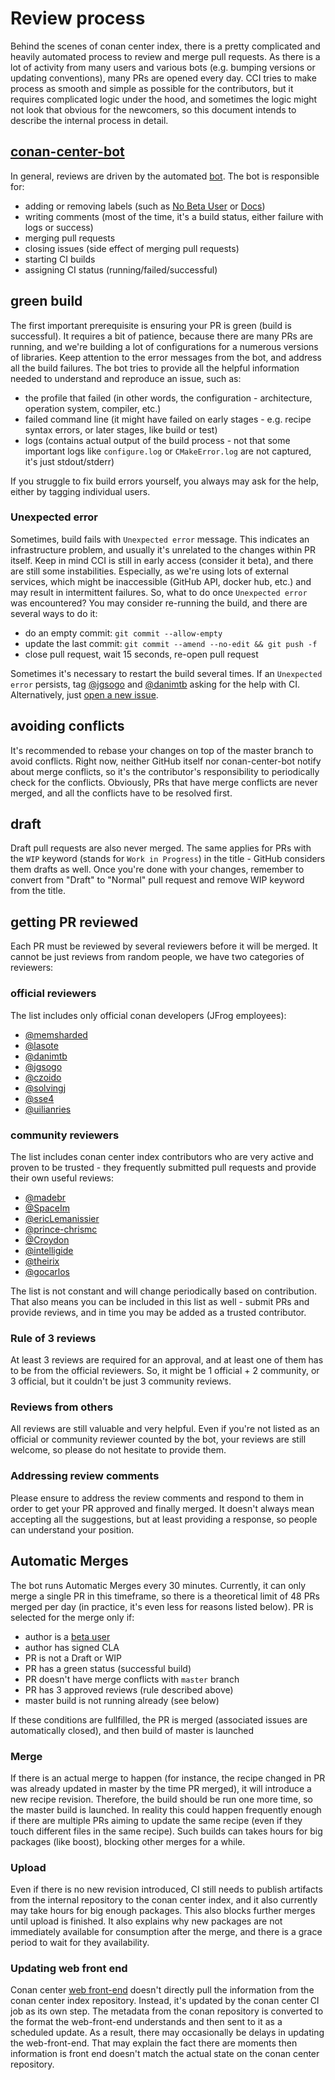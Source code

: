 # Review process

Behind the scenes of conan center index, there is a pretty complicated and heavily automated process to review and merge pull requests.
As there is a lot of activity from many users and various bots (e.g. bumping versions or updating conventions), many PRs are opened every day.
CCI tries to make process as smooth and simple as possible for the contributors, 
but it requires complicated logic under the hood, and sometimes the logic might not look that obvious for the newcomers, 
so this document intends to describe the internal process in detail.

## [conan-center-bot](https://github.com/conan-center-bot)

In general, reviews are driven by the automated [bot](https://github.com/conan-center-bot). The bot is responsible for:

- adding or removing labels (such as [No Beta User](https://github.com/conan-io/conan-center-index/pulls?q=is%3Apr+is%3Aopen+label%3A%22No+Beta+user%22) or [Docs](https://github.com/conan-io/conan-center-index/pulls?q=is%3Apr+is%3Aopen+label%3ADocs))
- writing comments (most of the time, it's a build status, either failure with logs or success)
- merging pull requests
- closing issues (side effect of merging pull requests)
- starting CI builds
- assigning CI status (running/failed/successful)

## green build

The first important prerequisite is ensuring your PR is green (build is successful).
It requires a bit of patience, because there are many PRs are running, and we're building a lot of configurations for a numerous versions of libraries.
Keep attention to the error messages from the bot, and address all the build failures.
The bot tries to provide all the helpful information needed to understand and reproduce an issue, such as:

- the profile that failed (in other words, the configuration - architecture, operation system, compiler, etc.)
- failed command line (it might have failed on early stages - e.g. recipe syntax errors, or later stages, like build or test)
- logs (contains actual output of the build process - not that some important logs like `configure.log` or `CMakeError.log` are not captured, it's just stdout/stderr)

If you struggle to fix build errors yourself, you always may ask for the help, either by tagging individual users.

### Unexpected error

Sometimes, build fails with `Unexpected error` message. This indicates an infrastructure problem, and usually it's unrelated to the changes within PR itself.
Keep in mind CCI is still in early access (consider it beta), and there are still some instabilities. Especially, as we're using lots of external services,
which might be inaccessible (GitHub API, docker hub, etc.) and may result in intermittent failures.
So, what to do once `Unexpected error` was encountered? You may consider re-running the build, and there are several ways to do it:

- do an empty commit: `git commit --allow-empty`
- update the last commit: `git commit --amend --no-edit && git push -f`
- close pull request, wait 15 seconds, re-open pull request

Sometimes it's necessary to restart the build several times.
If an `Unexpected error` persists, tag [@jgsogo](https://github.com/jgsogo) and [@danimtb](https://github.com/danimtb) asking for the help with CI.
Alternatively, just [open a new issue](https://github.com/conan-io/conan-center-index/issues/new/choose).

## avoiding conflicts

It's recommended to rebase your changes on top of the master branch to avoid conflicts.
Right now, neither GitHub itself nor conan-center-bot notify about merge conflicts, so it's the contributor's responsibility to periodically check for the conflicts.
Obviously, PRs that have merge conflicts are never merged, and all the conflicts have to be resolved first.

## draft

Draft pull requests are also never merged. The same applies for PRs with the `WIP` keyword (stands for `Work in Progress`) in the title - GitHub considers them drafts as well.
Once you're done with your changes, remember to convert from "Draft" to "Normal" pull request and remove WIP keyword from the title.

## getting PR reviewed

Each PR must be reviewed by several reviewers before it will be merged. It cannot be just reviews from random people, we have two categories of reviewers:

### official reviewers

The list includes only official conan developers (JFrog employees):

- [@memsharded](https://github.com/memsharded)
- [@lasote](https://github.com/lasote)
- [@danimtb](https://github.com/danimtb)
- [@jgsogo](https://github.com/jgsogo)
- [@czoido](https://github.com/czoido)
- [@solvingj](https://github.com/solvingj)
- [@sse4](https://github.com/sse4)
- [@uilianries](https://github.com/uilianries)

### community reviewers

The list includes conan center index contributors who are very active and proven to be trusted - they frequently submitted pull requests and provide their own useful reviews:

- [@madebr](https://github.com/madebr)
- [@SpaceIm](https://github.com/SpaceIm)
- [@ericLemanissier](https://github.com/ericLemanissier)
- [@prince-chrismc](https://github.com/prince-chrismc)
- [@Croydon](https://github.com/Croydon)
- [@intelligide](https://github.com/intelligide)
- [@theirix](https://github.com/theirix)
- [@gocarlos](https://github.com/gocarlos)

The list is not constant and will change periodically based on contribution.
That also means you can be included in this list as well - submit PRs and provide reviews, and in time you may be added as a trusted contributor.

### Rule of 3 reviews

At least 3 reviews are required for an approval, and at least one of them has to be from the official reviewers.
So, it might be 1 official + 2 community, or 3 official, but it couldn't be just 3 community reviews.

### Reviews from others

All reviews are still valuable and very helpful. Even if you're not listed as an official or community reviewer counted by the bot, your reviews are still welcome, so please do not hesitate to provide them.

### Addressing review comments

Please ensure to address the review comments and respond to them in order to get your PR approved and finally merged.
It doesn't always mean accepting all the suggestions, but at least providing a response, so people can understand your position.

## Automatic Merges

The bot runs Automatic Merges every 30 minutes. Currently, it can only merge a single PR in this timeframe, so there is a theoretical limit of 48 PRs merged per day (in practice, it's even less for reasons listed below).
PR is selected for the merge only if:

- author is a [beta user](https://github.com/conan-io/conan-center-index/issues)
- author has signed CLA
- PR is not a Draft or WIP
- PR has a green status (successful build)
- PR doesn't have merge conflicts with `master` branch
- PR has 3 approved reviews (rule described above)
- master build is not running already (see below)

If these conditions are fullfilled, the PR is merged (associated issues are automatically closed), and then build of master is launched

### Merge

If there is an actual merge to happen (for instance, the recipe changed in PR was already updated in master by the time PR merged), 
it will introduce a new recipe revision. Therefore, the build should be run one more time, so the master build is launched.
In reality this could happen frequently enough if there are multiple PRs aiming to update the same recipe (even if they touch different files in the same recipe).
Such builds can takes hours for big packages (like boost), blocking other merges for a while.

### Upload

Even if there is no new revision introduced, CI still needs to publish artifacts from the internal repository to the conan center index, and it also currently may take hours for big enough packages.
This also blocks further merges until upload is finished. It also explains why new packages are not immediately available for consumption after the merge, and there is a grace period to wait for they availability.

### Updating web front end

Conan center [web front-end](https://conan.io/center/) doesn't directly pull the information from the conan center index 
repository.  Instead, it's updated by the conan center CI job as its own step. The metadata from the conan repository is 
converted to the format the web-front-end understands and then sent to it as a scheduled update. As a result, there may occasionally be delays in updating the web-front-end.
That may explain the fact there are moments then information is front end doesn't match the actual state on the conan center repository.
